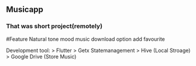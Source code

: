 ## Musicapp
### That was short project(remotely)

  #Feature
  Natural tone
   mood music
   download option
  add favourite

  Development tool:
    > Flutter
    > Getx Statemanagement
    > Hive (Local Stroage)
    > Google Drive (Store Music)
    
